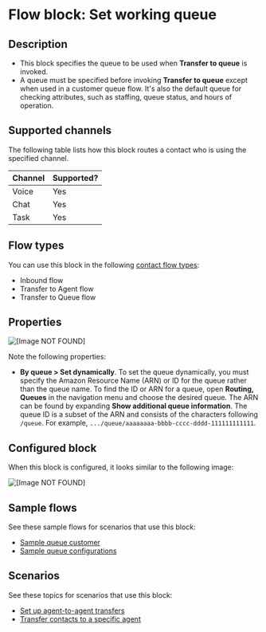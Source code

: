 # Flow block: Set working queue<a name="set-working-queue"></a>

## Description<a name="set-working-queue-description"></a>
+ This block specifies the queue to be used when **Transfer to queue** is invoked\.
+ A queue must be specified before invoking **Transfer to queue** except when used in a customer queue flow\. It's also the default queue for checking attributes, such as staffing, queue status, and hours of operation\.

## Supported channels<a name="set-working-queue-channels"></a>

The following table lists how this block routes a contact who is using the specified channel\. 


| Channel | Supported? | 
| --- | --- | 
| Voice | Yes | 
| Chat | Yes | 
| Task | Yes | 

## Flow types<a name="set-working-queue-types"></a>

You can use this block in the following [contact flow types](create-contact-flow.md#contact-flow-types):
+ Inbound flow
+ Transfer to Agent flow
+ Transfer to Queue flow

## Properties<a name="set-working-queue-properties"></a>

![\[Image NOT FOUND\]](http://docs.aws.amazon.com/connect/latest/adminguide/images/set-working-queue-properties.png)

Note the following properties:
+ **By queue > Set dynamically**\. To set the queue dynamically, you must specify the Amazon Resource Name \(ARN\) or ID for the queue rather than the queue name\. To find the ID or ARN for a queue, open **Routing, Queues** in the navigation menu and choose the desired queue. The ARN can be found by expanding **Show additional queue information**. The queue ID is a subset of the ARN and consists of the characters following  `/queue`. For example, `.../queue/aaaaaaaa-bbbb-cccc-dddd-111111111111`\.

## Configured block<a name="set-working-queue-configured"></a>

When this block is configured, it looks similar to the following image:

![\[Image NOT FOUND\]](http://docs.aws.amazon.com/connect/latest/adminguide/images/set-working-queue-configured.png)

## Sample flows<a name="set-working-queue-samples"></a>

See these sample flows for scenarios that use this block:
+ [Sample queue customer](sample-queue-customer.md)
+ [Sample queue configurations](sample-queue-configurations.md)

## Scenarios<a name="set-working-queue-scenarios"></a>

See these topics for scenarios that use this block:
+ [Set up agent\-to\-agent transfers](setup-agent-to-agent-transfers.md)
+ [Transfer contacts to a specific agent](transfer-to-agent.md)
